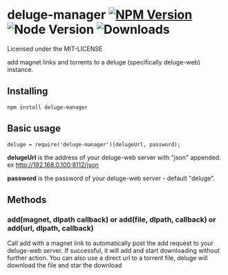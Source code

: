 deluge-manager  [![NPM Version](https://img.shields.io/npm/v/deluge-manager.svg?style=flat)](https://www.npmjs.com/package/deluge-manager) ![Node Version](https://img.shields.io/node/v/deluge-manager.svg?style=flat) ![Downloads](https://img.shields.io/npm/dm/deluge-manager.svg?style=flat)
=======

Licensed under the MIT-LICENSE

add magnet links and torrents to a deluge (specifically deluge-web) instance.

Installing
----------

```
npm install deluge-manager
```

Basic usage
---

```
deluge = require('deluge-manager')(delugeUrl, password);
```

**delugeUrl** is the address of your deluge-web server with "json" appended. ex http://192.168.0.100:8112/json

**password** is the password of your deluge-web server - default "deluge".

  
Methods
---
### add(magnet, dlpath callback) or add(file, dlpath, callback) or add(url, dlpath, callback)

Call add with a magnet link to automatically post the add request to your deluge-web server. If successful, it will add and start downloading without further action.
You can also use a direct url to a torrent file, deluge will download the file and star the download
